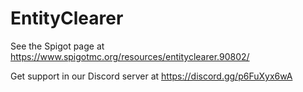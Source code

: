 # EntityClearer

See the Spigot page at https://www.spigotmc.org/resources/entityclearer.90802/

Get support in our Discord server at https://discord.gg/p6FuXyx6wA
